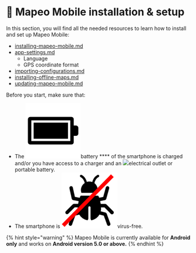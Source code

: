 # 📱 Mapeo Mobile installation & setup

In this section, you will find all the needed resources to learn how to install and set up Mapeo Mobile:&#x20;

* [installing-mapeo-mobile.md](mapeo-mobile-implementation/installing-mapeo-mobile.md "mention")
* [app-settings.md](mapeo-mobile-implementation/app-settings.md "mention")
  * Language
  * GPS coordinate format
* [importing-configurations.md](mapeo-mobile-implementation/importing-configurations.md "mention")
* [installing-offline-maps.md](mapeo-mobile-implementation/installing-offline-maps.md "mention")
* [updating-mapeo-mobile.md](mapeo-mobile-implementation/updating-mapeo-mobile.md "mention")



Before you start, make sure that:&#x20;

* The ![](../../.gitbook/assets/battery)battery **** of the smartphone is charged and/or you have access to a charger and an ![](<../../.gitbook/assets/plug >)electrical outlet or portable battery.&#x20;
* The smartphone is ![](<../../.gitbook/assets/virus free bug free>)virus-free.&#x20;

{% hint style="warning" %}
Mapeo Mobile is currently available for **Android only** and works on **Android version 5.0 or above.**
{% endhint %}

